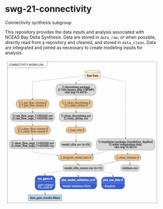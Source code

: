 # swg-21-connectivity

Connectivity synthesis subgroup


This repository provides the data inputs and analysis associated with NCEAS Bay Delta Synthesis. Data are stored in `data_raw`, or when possible, directly read from a repository and cleaned, and stored in `data_clean`. Data are integrated and joined as necessary to create modeling inputs for analysis.

![](figures/repo_workflow_dag_v2.png)
